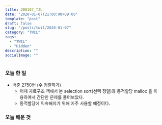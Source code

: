 ```yaml
---
title: 200107_TIL
date: "2020-01-07T21:00:00+09:00"
template: "post"
draft: false
slug: "/posts/twil/2020-01-07"
category: "TWIL"
tags:
  - "TWIL"
  - "Hidden"
description: ""
socialImage: ""
---
```


### 오늘 한 일

- 백준 2750번 (수 정렬하기) 
  - 어제 자료구조 책에서 본 selection sort(선택 정렬)와 동적할당 malloc 을 이용하여서 간단한 문제를 풀어보았다.
  - 동적할당에 익숙해지기 위해 자주 사용할 예정이다.

### 오늘 배운 것

